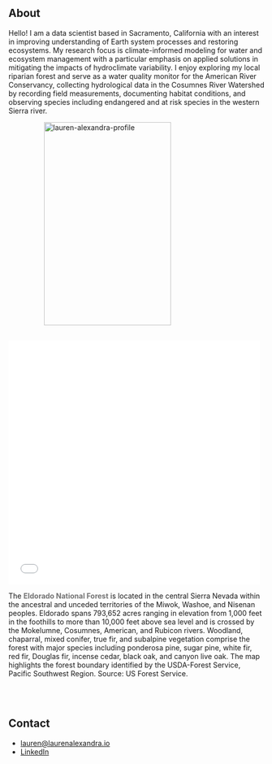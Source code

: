 ## About

Hello! I am a data scientist based in Sacramento, California with an interest in improving understanding of Earth system processes and restoring ecosystems. My research focus is climate-informed modeling for water and ecosystem management with a particular emphasis on applied solutions in mitigating the impacts of hydroclimate variability. I enjoy exploring my local riparian forest and serve as a water quality monitor for the American River Conservancy, collecting hydrological data in the Cosumnes River Watershed by recording field measurements, documenting habitat conditions, and observing species including endangered and at risk species in the western Sierra river.

<div style="margin-bottom: 30px; margin-left: 70px;">
  <img width="250" height="400" alt="lauren-alexandra-profile" src="https://github.com/user-attachments/assets/573f8477-f323-444a-95d8-a184bdec31ab">
</div>
<embed type="text/html" src="eldorado_forest.html" width="495" height="480">
<br>
<p>
The <a href="https://www.fs.usda.gov/eldorado" target="_blank" style="text-decoration-line: none; color: #727272; font-weight: bold;">Eldorado National Forest</a> is located in the central Sierra Nevada within the ancestral and unceded territories of the Miwok, Washoe, and Nisenan peoples. Eldorado spans 793,652 acres ranging in elevation from 1,000 feet in the foothills to more than 10,000 feet above sea level and is crossed by the Mokelumne, Cosumnes, American, and Rubicon rivers. Woodland, chaparral, mixed conifer, true fir, and subalpine vegetation comprise the forest with major species including ponderosa pine, sugar pine, white fir, red fir, Douglas fir, incense cedar, black oak, and canyon live oak. The map highlights the forest boundary identified by the USDA-Forest Service, Pacific Southwest Region. Source: US Forest Service.
</p>
<br>
<br>

## Contact
<ul>
  <li>
    <a href="mailto: lauren@laurenalexandra.io">
      lauren@laurenalexandra.io
    </a> 
  </li>
  <li>
    <a href="https://www.linkedin.com/in/lauren-alexandra" target="_blank">
      LinkedIn
    </a>
  </li>
</ul>
